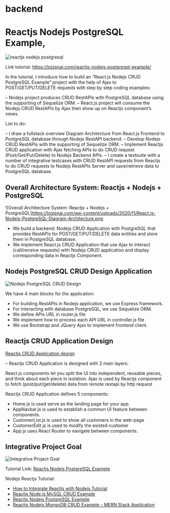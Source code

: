 # backend
# Reactjs Nodejs PostgreSQL Example,

![reactjs nodejs postgresql](https://loizenai.com/wp-content/uploads/2020/11/Reactjs-Nodejs-PostgreSQL-CRUD-Example.png)

Link tutorial: https://loizenai.com/reactjs-nodejs-postgresql-example/

In the tutorial, I introduce how to build an “React.js Nodejs CRUD PostgreSQL Example” project with the help of Ajax to POST/GET/PUT/DELETE requests with step by step coding examples:

– Nodejs project produces CRUD RestAPIs with PostgreSQL database using the supporting of Sequelize ORM.
– React.js project will consume the Nodejs CRUD RestAPIs by Ajax then show up on Reactjs component’s views.

List to do:

– I draw a fullstack overview Diagram Architecture from React.js Frontend to PostgreSQL database through Nodejs RestAPI backend.
– Develop Nodejs CRUD RestAPIs with the supporting of Sequelize ORM.
– Implement Reactjs CRUD application with Ajax fetching APIs to do CRUD request (Post/Get/Put/Delete) to Nodejs Backend APIs.
– I create a testsuite with a number of integrative testcases with CRUD RestAPI requests from Reactjs to do CRUD requests to Nodejs RestAPIs Server and save/retrieve data to PostgreSQL database.

## Overall Architecture System: Reactjs + Nodejs + PostgreSQL

![Overall Architecture System: Reactjs + Nodejs + PostgreSQL]https://loizenai.com/wp-content/uploads/2020/11/React.js-Nodejs-PostgreSQL-Diagram-Architecture.png

- We build a backend: Nodejs CRUD Application with PostgreSQL that provides RestAPIs for POST/GET/PUT/DELETE data entities and store them in PostgreSQL database.
- We implement React.js CRUD Application that use Ajax to interact (call/receive requests) with Nodejs CRUD application and display corresponding data in Reactjs Component.

## Nodejs PostgreSQL CRUD Design Application

![Nodejs PostgreSQL CRUD Design](https://loizenai.com/wp-content/uploads/2020/11/Nodejs-Build-CRUD-MySQL-Architecture-Overview-1.png)

We have 4 main blocks for the application:

- For building RestAPIs in Nodejs application, we use Express framework.
- For interacting with database PostgreSQL, we use Sequelize ORM.
- We define APIs URL in router.js file
- We implement how to process each API URL in controller.js file
- We use Bootstrap and JQuery Ajax to implement frontend client.

## Reactjs CRUD Application Design

[Reactjs CRUD Application design](https://loizenai.com/wp-content/uploads/2020/11/Reactjs-CRUD-RestAPI-Application-Frontend-Architecture-Diagram-2.png)

– Reactjs CRUD Application is designed with 2 main layers:

React.js components let you split the UI into independent, reusable pieces, and think about each piece in isolation.
Ajax is used by Reactjs component to fetch (post/put/get/delete) data from remote restapi by http request

Reactjs CRUD Application defines 5 components:

- Home.js is used serve as the landing page for your app.
- AppNavbar.js is used to establish a common UI feature between components.
- CustomerList.js is used to show all customers in the web-page
- CustomerEdit.js is used to modify the existed customer
- App.js uses React Router to navigate between components.

## Integrative Project Goal

![Integrative Project Goal](https://loizenai.com/wp-content/uploads/2020/11/Reactjs-application-show-list-data-after-update-a-customer.png)

Tutorial Link: [Reactjs Nodejs PostgreSQL Example](https://loizenai.com/reactjs-nodejs-postgresql-example/)

Nodejs Reactjs Tutorial:
- [How to Integrate Reactjs with Nodejs Tutorial](https://loizenai.com/integrate-reactjs-nodejs-tutorial/)
- [Reactjs Node.js MySQL CRUD Example](https://loizenai.com/reactjs-nodejs-crud-mysql/)
- [Reactjs Nodejs PostgreSQL Example](https://loizenai.com/reactjs-nodejs-postgresql-example/)
- [Reactjs Nodejs MongoDB CRUD Example – MERN Stack Application](https://loizenai.com/reactjs-nodejs-mongodb-crud/)
